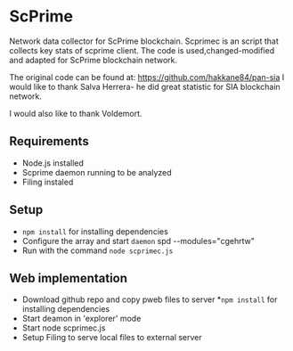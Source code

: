# ScPrime

Network data collector for ScPrime blockchain.
Scprimec is an script that collects key stats of scprime client.
The code is used,changed-modified and adapted for ScPrime blockchain network. 

The original code can be found at: https://github.com/hakkane84/pan-sia
I would like to thank Salva Herrera- he did great statistic for SIA blockchain network.

I would also like to thank Voldemort.


## Requirements
* Node.js installed
* Scprime daemon running to be analyzed 
* Filing instaled 

## Setup

* `npm install` for installing dependencies
* Configure the array and start `daemon` spd --modules="cgehrtw"
* Run with the command `node scprimec.js`

## Web implementation

* Download github repo and copy pweb files to server
*`npm install` for installing dependencies
* Start deamon in 'explorer' mode
* Start node scprimec.js
* Setup Filing to serve local files to external server
